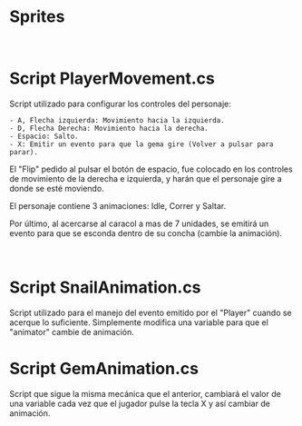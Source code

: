 # Sprites

<br/>

# Script PlayerMovement.cs

Script utilizado para configurar los controles del personaje:

	- A, Flecha izquierda: Movimiento hacia la izquierda.
	- D, Flecha Derecha: Movimiento hacia la derecha.
	- Espacio: Salto.
	- X: Emitir un evento para que la gema gire (Volver a pulsar para parar).

El "Flip" pedido al pulsar el botón de espacio, fue colocado en los controles de movimiento de la derecha e izquierda, y harán que el personaje gire a donde se esté moviendo.

El personaje contiene 3 animaciones: Idle, Correr y Saltar.

Por último, al acercarse al caracol a mas de 7 unidades, se emitirá un evento para que se esconda dentro de su concha (cambie la animación).

<br/>

# Script SnailAnimation.cs

Script utilizado para el manejo del evento emitido por el "Player" cuando se acerque lo suficiente. Simplemente modifica una variable para que el "animator" cambie de animación.

# Script GemAnimation.cs 

Script que sigue la misma mecánica que el anterior, cambiará el valor de una variable cada vez que el jugador pulse la tecla X y así cambiar de animación.
